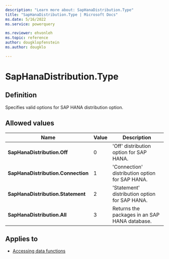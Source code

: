 ```yaml
---
description: "Learn more about: SapHanaDistribution.Type"
title: "SapHanaDistribution.Type | Microsoft Docs"
ms.date: 5/16/2022
ms.service: powerquery

ms.reviewer: ehvonleh
ms.topic: reference
author: dougklopfenstein
ms.author: dougklo

---
```

# SapHanaDistribution.Type

## Definition

Specifies valid options for SAP HANA distribution option.

## Allowed values

|Name|Value|Description|  
|------------|--|-------------|  
|**SapHanaDistribution.Off**|0|'Off' distribution option for SAP HANA.|
|**SapHanaDistribution.Connection**|1|'Connection' distribution option for SAP HANA.|
|**SapHanaDistribution.Statement**|2|'Statement' distribution option for SAP HANA.|
|**SapHanaDistribution.All**|3|Returns the packages in an SAP HANA database.|

## Applies to

* [Accessing data functions](accessing-data-functions.md)
